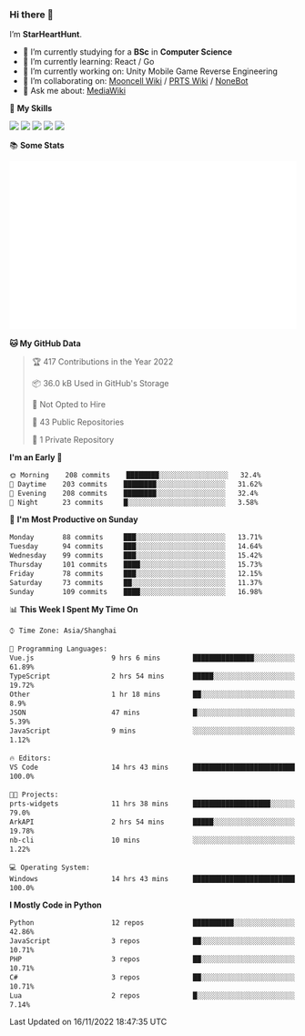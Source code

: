 ### Hi there 👋

I’m **StarHeartHunt**.

- 🏫 I’m currently studying for a **BSc** in **Computer Science**
- 🌱 I’m currently learning: React / Go
- 🔭 I’m currently working on: Unity Mobile Game Reverse Engineering
- 👯 I’m collaborating on: [Mooncell Wiki](https://fgo.wiki/) / [PRTS Wiki](http://prts.wiki/) / [NoneBot](https://github.com/nonebot)
- 💬 Ask me about: [MediaWiki](https://www.mediawiki.org)

🌟 **My Skills**

![](https://img.shields.io/badge/-Python-3e74a2?style=flat-square&logo=Python&logoColor=fff)
![](https://img.shields.io/badge/-Vue-4fc08d?style=flat-square&logo=vue.js&logoColor=fff)
![](https://img.shields.io/badge/-Node.js-339933?style=flat-square&logo=node.js&logoColor=fff)
![](https://img.shields.io/badge/-Linux-000000?style=flat-square&logo=Linux&logoColor=fff)
![](https://img.shields.io/badge/-Dotnet-512bd4?style=flat-square&logo=.net&logoColor=fff)

📚 **Some Stats**

![](https://github.com/StarHeartHunt/github-stats/blob/master/generated/overview.svg)

<!--START_SECTION:waka-->
**🐱 My GitHub Data** 

> 🏆 417 Contributions in the Year 2022
 > 
> 📦 36.0 kB Used in GitHub's Storage 
 > 
> 🚫 Not Opted to Hire
 > 
> 📜 43 Public Repositories 
 > 
> 🔑 1 Private Repository 
 > 
**I'm an Early 🐤** 

```text
🌞 Morning    208 commits    ████████░░░░░░░░░░░░░░░░░   32.4% 
🌆 Daytime    203 commits    ████████░░░░░░░░░░░░░░░░░   31.62% 
🌃 Evening    208 commits    ████████░░░░░░░░░░░░░░░░░   32.4% 
🌙 Night      23 commits     █░░░░░░░░░░░░░░░░░░░░░░░░   3.58%

```
📅 **I'm Most Productive on Sunday** 

```text
Monday       88 commits     ███░░░░░░░░░░░░░░░░░░░░░░   13.71% 
Tuesday      94 commits     ███░░░░░░░░░░░░░░░░░░░░░░   14.64% 
Wednesday    99 commits     ███░░░░░░░░░░░░░░░░░░░░░░   15.42% 
Thursday     101 commits    ████░░░░░░░░░░░░░░░░░░░░░   15.73% 
Friday       78 commits     ███░░░░░░░░░░░░░░░░░░░░░░   12.15% 
Saturday     73 commits     ██░░░░░░░░░░░░░░░░░░░░░░░   11.37% 
Sunday       109 commits    ████░░░░░░░░░░░░░░░░░░░░░   16.98%

```


📊 **This Week I Spent My Time On** 

```text
⌚︎ Time Zone: Asia/Shanghai

💬 Programming Languages: 
Vue.js                   9 hrs 6 mins        ███████████████░░░░░░░░░░   61.89% 
TypeScript               2 hrs 54 mins       █████░░░░░░░░░░░░░░░░░░░░   19.72% 
Other                    1 hr 18 mins        ██░░░░░░░░░░░░░░░░░░░░░░░   8.9% 
JSON                     47 mins             █░░░░░░░░░░░░░░░░░░░░░░░░   5.39% 
JavaScript               9 mins              ░░░░░░░░░░░░░░░░░░░░░░░░░   1.12%

🔥 Editors: 
VS Code                  14 hrs 43 mins      █████████████████████████   100.0%

🐱‍💻 Projects: 
prts-widgets             11 hrs 38 mins      ███████████████████░░░░░░   79.0% 
ArkAPI                   2 hrs 54 mins       █████░░░░░░░░░░░░░░░░░░░░   19.78% 
nb-cli                   10 mins             ░░░░░░░░░░░░░░░░░░░░░░░░░   1.22%

💻 Operating System: 
Windows                  14 hrs 43 mins      █████████████████████████   100.0%

```

**I Mostly Code in Python** 

```text
Python                   12 repos            ██████████░░░░░░░░░░░░░░░   42.86% 
JavaScript               3 repos             ██░░░░░░░░░░░░░░░░░░░░░░░   10.71% 
PHP                      3 repos             ██░░░░░░░░░░░░░░░░░░░░░░░   10.71% 
C#                       3 repos             ██░░░░░░░░░░░░░░░░░░░░░░░   10.71% 
Lua                      2 repos             █░░░░░░░░░░░░░░░░░░░░░░░░   7.14%

```



 Last Updated on 16/11/2022 18:47:35 UTC
<!--END_SECTION:waka-->
